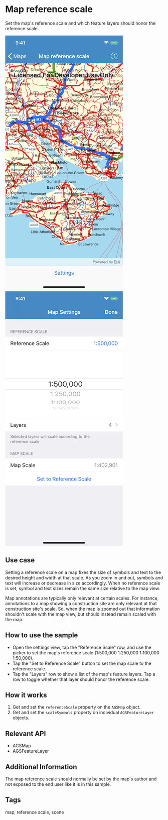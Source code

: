 # Map reference scale

Set the map's reference scale and which feature layers should honor the reference scale.

![Image of Map](map-reference-scale-1.png)
![Image of Map Settings](map-reference-scale-2.png)

## Use case

Setting a reference scale on a map fixes the size of symbols and text to the desired height and width at that scale. As you zoom in and out, symbols and text will increase or decrease in size accordingly. When no reference scale is set, symbol and text sizes remain the same size relative to the map view.

Map annotations are typically only relevant at certain scales. For instance, annotations to a map showing a construction site are only relevant at that construction site's scale. So, when the map is zoomed out that information shouldn't scale with the map view, but should instead remain scaled with the map. 

## How to use the sample

* Open the settings view, tap the "Reference Scale" row, and use the picker to set the map's reference scale (1:500,000 1:250,000 1:100,000 1:50,000).
* Tap the "Set to Reference Scale" button to set the map scale to the reference scale.
* Tap the "Layers" row to show a list of the map's feature layers. Tap a row to toggle whether that layer should honor the reference scale.

## How it works

1. Get and set the `referenceScale` property on the `AGSMap` object.
2. Get and set the `scaleSymbols` property on individual `AGSFeatureLayer` objects.

## Relevant API

* AGSMap
* AGSFeatureLayer

## Additional Information

The map reference scale should normally be set by the map's author and not exposed to the end user like it is in this sample. 

## Tags

map, reference scale, scene
